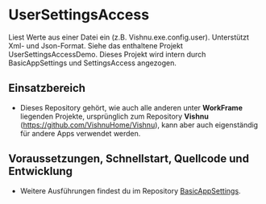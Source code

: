 # UserSettingsAccess
Liest Werte aus einer Datei ein (z.B. Vishnu.exe.config.user). Unterstützt Xml- und Json-Format.
Siehe das enthaltene Projekt UserSettingsAccessDemo.
Dieses Projekt wird intern durch BasicAppSettings und SettingsAccess angezogen.

## Einsatzbereich

  - Dieses Repository gehört, wie auch alle anderen unter **WorkFrame** liegenden Projekte, ursprünglich zum
   Repository **Vishnu** (https://github.com/VishnuHome/Vishnu), kann aber auch eigenständig für andere Apps verwendet werden.

## Voraussetzungen, Schnellstart, Quellcode und Entwicklung

  - Weitere Ausführungen findest du im Repository [BasicAppSettings](https://github.com/WorkFrame/BasicAppSettings).
